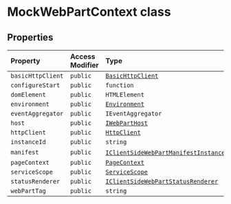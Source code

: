 # MockWebPartContext class









## Properties

| Property	   | Access Modifier | Type	| Description|
|:-------------|:----|:-------|:-----------|
|`basicHttpClient`     | `public` | [`BasicHttpClient`](../sp-client-base/basichttpclient.md) |  |
|`configureStart`     | `public` | `function` |  |
|`domElement`     | `public` | `HTMLElement` |  |
|`environment`     | `public` | [`Environment`](../sp-client-base/environment.md) |  |
|`eventAggregator`     | `public` | `IEventAggregator` |  |
|`host`     | `public` | [`IWebPartHost`](../sp-client-preview/iwebparthost.md) |  |
|`httpClient`     | `public` | [`HttpClient`](../sp-client-base/httpclient.md) |  |
|`instanceId`     | `public` | `string` |  |
|`manifest`     | `public` | [`IClientSideWebPartManifestInstance`](../sp-module-interfaces/iclientsidewebpartmanifestinstance.md)<{}> |  |
|`pageContext`     | `public` | [`PageContext`](../sp-client-base/pagecontext.md) |  |
|`serviceScope`     | `public` | [`ServiceScope`](../sp-client-base/servicescope.md) |  |
|`statusRenderer`     | `public` | [`IClientSideWebPartStatusRenderer`](../sp-client-preview/iclientsidewebpartstatusrenderer.md) |  |
|`webPartTag`     | `public` | `string` |  |







